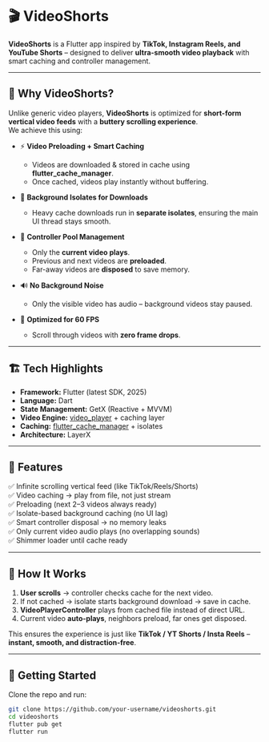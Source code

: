 # 🎬 VideoShorts

**VideoShorts** is a Flutter app inspired by **TikTok, Instagram Reels, and YouTube Shorts** – designed to deliver **ultra-smooth video playback** with smart caching and controller management.

---

## 🚀 Why VideoShorts?

Unlike generic video players, **VideoShorts** is optimized for **short-form vertical video feeds** with a **buttery scrolling experience**.  
We achieve this using:

- ⚡ **Video Preloading + Smart Caching**
    - Videos are downloaded & stored in cache using **flutter_cache_manager**.
    - Once cached, videos play instantly without buffering.

- 🧵 **Background Isolates for Downloads**
    - Heavy cache downloads run in **separate isolates**, ensuring the main UI thread stays smooth.

- 🎥 **Controller Pool Management**
    - Only the **current video plays**.
    - Previous and next videos are **preloaded**.
    - Far-away videos are **disposed** to save memory.

- 🔊 **No Background Noise**
    - Only the visible video has audio – background videos stay paused.

- 🎯 **Optimized for 60 FPS**
    - Scroll through videos with **zero frame drops**.

---

## 🏗️ Tech Highlights

- **Framework:** Flutter (latest SDK, 2025)
- **Language:** Dart
- **State Management:** GetX (Reactive + MVVM)
- **Video Engine:** [video_player](https://pub.dev/packages/video_player) + caching layer
- **Caching:** [flutter_cache_manager](https://pub.dev/packages/flutter_cache_manager) + isolates
- **Architecture:** LayerX

---

## 📱 Features

✅ Infinite scrolling vertical feed (like TikTok/Reels/Shorts)  
✅ Video caching → play from file, not just stream  
✅ Preloading (next 2–3 videos always ready)  
✅ Isolate-based background caching (no UI lag)  
✅ Smart controller disposal → no memory leaks  
✅ Only current video audio plays (no overlapping sounds)  
✅ Shimmer loader until cache ready

---

## 🧠 How It Works

1. **User scrolls** → controller checks cache for the next video.
2. If not cached → isolate starts background download → save in cache.
3. **VideoPlayerController** plays from cached file instead of direct URL.
4. Current video **auto-plays**, neighbors preload, far ones get disposed.

This ensures the experience is just like **TikTok / YT Shorts / Insta Reels** – **instant, smooth, and distraction-free**.

---

## 🚀 Getting Started

Clone the repo and run:

```bash
git clone https://github.com/your-username/videoshorts.git
cd videoshorts
flutter pub get
flutter run
